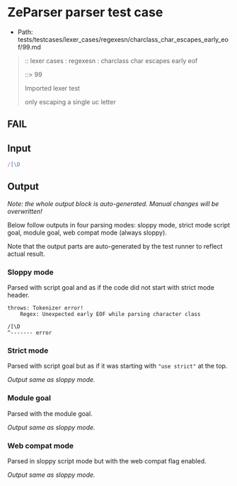 # ZeParser parser test case

- Path: tests/testcases/lexer_cases/regexesn/charclass_char_escapes_early_eof/99.md

> :: lexer cases : regexesn : charclass char escapes early eof
>
> ::> 99
>
> Imported lexer test
>
> only escaping a single uc letter

## FAIL

## Input

`````js
/[\D
`````

## Output

_Note: the whole output block is auto-generated. Manual changes will be overwritten!_

Below follow outputs in four parsing modes: sloppy mode, strict mode script goal, module goal, web compat mode (always sloppy).

Note that the output parts are auto-generated by the test runner to reflect actual result.

### Sloppy mode

Parsed with script goal and as if the code did not start with strict mode header.

`````
throws: Tokenizer error!
    Regex: Unexpected early EOF while parsing character class

/[\D
^------- error
`````

### Strict mode

Parsed with script goal but as if it was starting with `"use strict"` at the top.

_Output same as sloppy mode._

### Module goal

Parsed with the module goal.

_Output same as sloppy mode._

### Web compat mode

Parsed in sloppy script mode but with the web compat flag enabled.

_Output same as sloppy mode._
